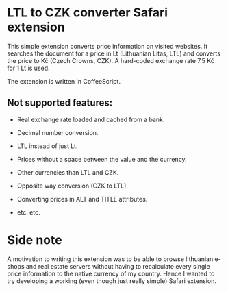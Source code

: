 # LTL to CZK converter Safari extension #

This simple extension converts price information on visited websites. It searches the document for a price in Lt (Lithuanian Litas, LTL) and converts the price to Kč (Czech Crowns, CZK). A hard-coded exchange rate 7.5 Kč for 1 Lt is used.

The extension is written in CoffeeScript.

## **Not** supported features: ##

 * Real exchange rate loaded and cached from a bank.
 * Decimal number conversion.
 * LTL instead of just Lt.
 * Prices without a space between the value and the currency.
 * Other currencies than LTL and CZK.
 * Opposite way conversion (CZK to LTL).
 * Converting prices in ALT and TITLE attributes.

 * etc. etc.

# Side note #

A motivation to writing this extension was to be able to browse lithuanian e-shops and real estate servers without having to recalculate every single price information to the native currency of my country. Hence I wanted to try developing a working (even though just really simple) Safari extension.
